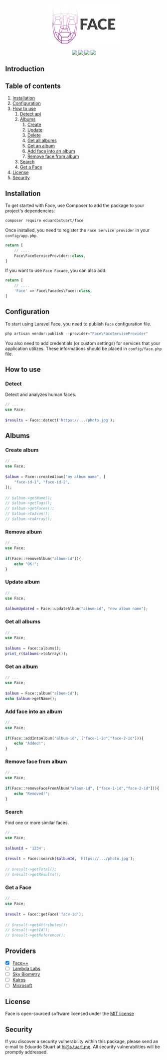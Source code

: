 <p align="center"><img src=".github/face-logo.png"></p>

<p align="center">
    <a href="https://circleci.com/gh/eduardostuart/face">
        <img src="https://circleci.com/gh/eduardostuart/face.svg?style=shield&circle-token=7c0f8d59ceab88bb5ca8d50064401b664589961e">
    </a>
    <a href="https://styleci.io/repos/95909712">
        <img src="https://styleci.io/repos/95909712/shield?branch=master">
    </a>
    <img src="https://scrutinizer-ci.com/g/eduardostuart/face/badges/quality-score.png?b=master">
    <img src="https://poser.pugx.org/eduardostuart/face/license">
</p>

## Introduction


## Table of contents


1. [Installation](#installation)
1. [Configuration](#configuration)
1. [How to use](#how-to-use)
   1. [Detect api](#detect)
   1. [Albums](#albums)
      1. [Create](#create-album)
      2. [Update](#update-album)
      3. [Delete](#delete-album)
      4. [Get all albums](#get-all-albums)
      5. [Get an album](#get-an-album)
      4. [Add face into an album](#add-face-into-an-album)
      5. [Remove face from album](#remove-face-from-album)
   1. [Search](#search)
   2. [Get a Face](#get-a-face)
1. [License](#license)
1. [Security](#security)

## Installation

To get started with Face, use Composer to add the package to your project's dependencies:

```bash
composer require eduardostuart/face
```

Once installed, you need to register the `Face Service provider` in your `config/app.php`.

```php
return [
    // ....
    Face\FaceServiceProvider::class,
]
```

If you want to use `Face Facade`, you can also add:

```php
return [
    // ....
    'Face' => Face\Facades\Face::class,
]
```

## Configuration

To start using Laravel Face, you need to publish `Face` configuration file.

```php
php artisan vendor:publish --provider="Face\FaceServiceProvider"
```

You also need to add credentials (or custom settings) for services that your application utilizes. These informations should be placed in `config/face.php` file.


## How to use

### Detect

Detect and analyzes human faces.

```php
// ...
use Face;

$results = Face::detect('https://.../photo.jpg');
```

## Albums

### Create album

```php
// ...
use Face;

$album = Face::createAlbum("my album name", [
    "face-id-1", "face-id-2", 
]);

// $album->getName();
// $album->getTags();
// $album->getFaces();
// $album->toJson();
// $album->toArray();
```

### Remove album

```php
// ...
use Face;

if(Face::removeAlbum("album-id")){
    echo "OK!";
}
```

### Update album

```php
// ...
use Face;

$albumUpdated = Face::updateAlbum("album-id", "new album name");
```

### Get all albums

```php
// ...
use Face;

$albums = Face::albums();
print_r($albums->toArray());
```

### Get an album

```php
// ...
use Face;

$album = Face::album("album-id");
echo $album->getName();
```


### Add face into an album

```php
// ...
use Face;

if(Face::addIntoAlbum("album-id", ["face-1-id","face-2-id"])){
    echo "Added!";
}
```

### Remove face from album

```php
// ...
use Face;

if(Face::removeFaceFromAlbum("album-id", ["face-1-id","face-2-id"])){
    echo "Removed!";
}
```

### Search

Find one or more similar faces.


```php
// ...
use Face;

$albumId = '1234';

$result = Face::search($albumId, 'https://.../photo.jpg');

// $result->getTotal();
// $result->getResults();
```

### Get a Face

```php
// ...
use Face;

$result = Face::getFace('face-id');

// $result->getAttributes();
// $result->getId();
// $result->getReference();
```

## Providers

- [x] [Face++](https://faceplusplus.com)
- [ ] [Lambda Labs](https://lambdal.com/face-recognition-api)
- [ ] [Sky Biometry](https://skybiometry.com)
- [ ] [Kairos](https://kairos.com)
- [ ] [Microsoft](https://azure.microsoft.com/en-us/try/cognitive-services/?api=computer-vision)

## License

Face is open-sourced software licensed under the [MIT license](http://opensource.org/licenses/MIT)

## Security

If you discover a security vulnerability within this package, please send an e-mail to Eduardo Stuart at hi@s.tuart.me. All security vulnerabilities will be promptly addressed.
